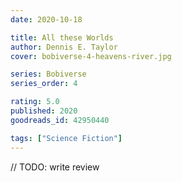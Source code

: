 ```yaml
---
date: 2020-10-18

title: All these Worlds
author: Dennis E. Taylor
cover: bobiverse-4-heavens-river.jpg

series: Bobiverse
series_order: 4

rating: 5.0
published: 2020
goodreads_id: 42950440

tags: ["Science Fiction"]
---
```


// TODO: write review
